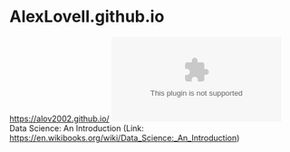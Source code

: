 # AlexLovell.github.io
https://alov2002.github.io/
![Flight Path dataset](https://samples.adsbexchange.com/readsb-hist/2024/09/01/000000Z.json.gz)
Data Science: An Introduction (Link: https://en.wikibooks.org/wiki/Data_Science:_An_Introduction)
